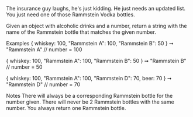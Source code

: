The insurance guy laughs, he's just kidding. He just needs an updated list. You just need one of those Rammstein Vodka bottles.

Given an object with alcoholic drinks and a number, return a string with the name of the Rammstein bottle that matches the given number.

Examples
{ whiskey: 100, "Rammstein A": 100, "Rammstein B": 50 } ➞ "Rammstein A"
// number = 100

{ whiskey: 100, "Rammstein A": 100, "Rammstein B": 50 } ➞ "Rammstein B"
// number = 50

{ whiskey: 100, "Rammstein A": 100, "Rammstein D": 70, beer: 70 } ➞ "Rammstein D"
// number = 70

Notes
There will always be a corresponding Rammstein bottle for the number given.
There will never be 2 Rammstein bottles with the same number.
You always return one Rammstein bottle.
